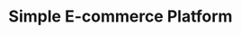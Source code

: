 <!DOCTYPE html>
<html lang="en">
<head>
    <meta charset="UTF-8">
    <meta name="viewport" content="width=device-width, initial-scale=1.0">
    <title>Simple E-commerce Platform</title>
    <link rel="stylesheet" href="/test.css">
</head>
<body>

<header>
    <h1>Simple E-commerce Platform</h1>
</header>

<div class="product-container" id="productContainer">
    <!-- Product cards will be dynamically added here using JavaScript -->
</div>

<script src="/test.js"></script>

</body>
</html>
